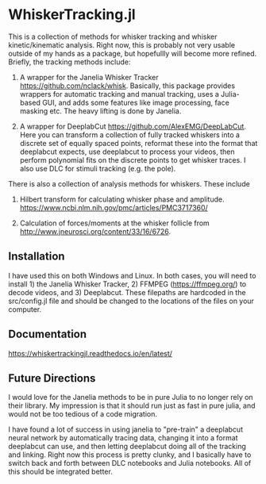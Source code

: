 # WhiskerTracking.jl

This is a collection of methods for whisker tracking and whisker kinetic/kinematic analysis. Right now, this is probably not very usable outside of my hands as a package, but hopefullly will become more refined. Briefly, the tracking methods include:

1) A wrapper for the Janelia Whisker Tracker https://github.com/nclack/whisk. Basically, this package provides wrappers for automatic tracking and manual tracking, uses a Julia-based GUI, and adds some features like image processing, face masking etc. The heavy lifting is done by Janelia.

2) A wrapper for DeeplabCut https://github.com/AlexEMG/DeepLabCut. Here you can transform a collection of fully tracked whiskers into a discrete set of equally spaced points, reformat these into the format that deeplabcut expects, use deeplabcut to process your videos, then perform polynomial fits on the discrete points to get whisker traces.  I also use DLC for stimuli tracking (e.g. the pole).

There is also a collection of analysis methods for whiskers. These include

1) Hilbert transform for calculating whisker phase and amplitude. https://www.ncbi.nlm.nih.gov/pmc/articles/PMC3717360/

2) Calculation of forces/moments at the whisker follicle from http://www.jneurosci.org/content/33/16/6726. 

## Installation

I have used this on both Windows and Linux. In both cases, you will need to install 1) the Janelia Whisker Tracker, 2) FFMPEG (https://ffmpeg.org/) to decode videos, and 3) Deeplabcut. These filepaths are hardcoded in the src/config.jl file and should be changed to the locations of the files on your computer.

## Documentation

https://whiskertrackingjl.readthedocs.io/en/latest/

## Future Directions

I would love for the Janelia methods to be in pure Julia to no longer rely on their library. My impression is that it should run just as fast in pure julia, and would not be too tedious of a code migration. 

I have found a lot of success in using janelia to "pre-train" a deeplabcut neural network by automatically tracing data, changing it into a format deeplabcut can use, and then letting deeplabcut doing all of the tracking and linking. Right now this process is pretty clunky, and I basically have to switch back and forth between DLC notebooks and Julia notebooks. All of this should be integrated better.
